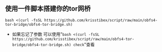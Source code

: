 ## 使用一件脚本搭建你的tor网桥

```
bash <(curl -fsSL https://github.com/krisstibex/script/raw/main/obfs4-tor-bridge/obfs4-tor-bridge.sh)
```
* 如果忘记了参数 可以使用"`bash <(curl -fsSL https://github.com/krisstibex/script/raw/main/obfs4-tor-bridge/obfs4-tor-bridge.sh) check`"查看
